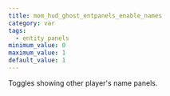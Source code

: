 ```yaml
---
title: mom_hud_ghost_entpanels_enable_names
category: var
tags:
  - entity panels
minimum_value: 0
maximum_value: 1
default_value: 1
---
```


Toggles showing other player's name panels.
